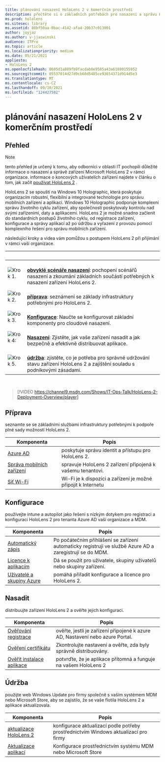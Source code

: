 ```yaml
---
title: plánování nasazení HoloLens 2 v komerčním prostředí
description: přečtěte si o základních potřebách pro nasazení a správu HoloLens v podnikových prostředích, včetně infrastruktury, azure active directory a správy mobilních zařízení.
ms.prod: hololens
ms.sitesec: library
ms.assetid: 88bf50aa-0bac-4142-afa4-20b37c013001
author: joyjaz
ms.author: v-jjaswinski
audience: ITPro
ms.topic: article
ms.localizationpriority: medium
ms.date: 05/21/2021
appliesto:
- HoloLens 2
ms.openlocfilehash: 8605d1a889fb9facdab0e9585a43a61880155952
ms.sourcegitcommit: 05537014d27d9cb60d5485ce93654371d914d5e3
ms.translationtype: MT
ms.contentlocale: cs-CZ
ms.lasthandoff: 09/10/2021
ms.locfileid: "124427582"
---
```

# <a name="planning-hololens-2-deployment-in-a-commercial-environment"></a>plánování nasazení HoloLens 2 v komerčním prostředí

## <a name="overview"></a>Přehled

> [!NOTE]
> tento přehled je určený k tomu, aby odborníci v oblasti IT pochopili důležité informace o nasazení a správě zařízení Microsoft HoloLens 2 v rámci organizace. informace o koncových uživatelích zařízení najdete v článku o tom, jak začít [používat HoloLens 2](hololens2-setup.md) .

HoloLens 2 se spouští na Windows 10 Holographic, která poskytuje organizacím robustní, flexibilní a integrované technologie pro správu mobilních zařízení a aplikací. Windows 10 Holographic podporuje komplexní správu životního cyklu zařízení, aby společnosti poskytovaly kontrolu nad svými zařízeními, daty a aplikacemi. HoloLens 2 je možné snadno začlenit do standardních postupů životního cyklu, od registrace zařízení, konfigurace a správy aplikací až po údržbu a vyřazení z provozu pomocí komplexního řešení pro správu mobilních zařízení.

následující kroky a videa vám pomůžou s postupem HoloLens 2 při přijímání v rámci vaší organizace.

| &nbsp; | &nbsp; |
|--|--|
| ![Krok 1.](images/1green.png)| <br/> **[obvyklé scénáře nasazení](hololens-requirements.md)**: pochopení scénářů nasazení a zkoumání základních součástí potřebných k nasazení zařízení HoloLens 2. |
| ![Krok 2.](images/2green.png)| <br/> **[příprava](#prepare)**: seznámení se základy infrastruktury potřebnými pro HoloLens 2. |
| ![Krok 3.](images/3green.png) | <br/> **[Konfigurace](#configure)**: Naučte se konfigurovat základní komponenty pro cloudové nasazení. |
| ![Krok 4:](images/4green.png) | <br/> **[Nasazení](#deploy)**: Zjistěte, jak vaše zařízení nasadit a jak bezpečně a efektivně distribuovat aplikace. |
| ![Krok 5.](images/5green.png) | <br/> **[údržba](#maintain)**: zjistěte, co je potřeba pro správné udržování stavu zařízení HoloLens 2 a zajištění souladu s podnikovými zásadami. |

<br/>

> [!VIDEO https://channel9.msdn.com/Shows/IT-Ops-Talk/HoloLens-2-Deployment-Overview/player]

## <a name="prepare"></a>Příprava

seznamte se se základními službami infrastruktury potřebnými k podpoře plné sady možností HoloLens 2.

| Komponenta | Popis |
|-----------|------------|
| [Azure AD](hololens-identity.md) | poskytuje správu identit a přístupu pro HoloLens 2.  |
| [Správa mobilních zařízení](hololens-mdm-configure.md)| spravuje HoloLens 2 zařízení připojená k vašemu tenantovi.  |
| [Síť Wi-Fi](hololens-commercial-infrastructure.md)| Wi-Fi je k dispozici a zařízení je možné připojit k Internetu  |

## <a name="configure"></a>Konfigurace

používejte intune a autopilot jako řešení s nízkým dotykem pro registraci a konfiguraci HoloLens 2 pro tenanta Azure AD vaší organizace a MDM.

| Komponenta | Popis |
|-----------|------------|
| [Automatický zápis](hololens-enroll-mdm.md#auto-enrollment-in-mdm) | Po počátečním přihlášení se zařízení automaticky registrují ve službě Azure AD a zaregistrují se do MDM.  |
| [Licence k aplikacím](hololens2-cloud-connected-configure.md#application-licenses)| Dá se použít pro uživatele, skupiny uživatelů nebo skupiny zařízení.  |
| [Uživatelé a skupiny Azure](hololens2-cloud-connected-configure.md#azure-users-and-groups) | pomáhá přiřadit konfigurace a licence pro HoloLens 2.  |

## <a name="deploy"></a>Nasadit

distribuujte zařízení HoloLens 2 a ověřte jejich konfiguraci. 

| Komponenta | Popis |
|-----------|------------|
| [Ověřování registrace](hololens2-corp-connected-deploy.md#enrollment-validation) | ověřte, jestli je zařízení připojené k azure AD, Nastavení nebo azure Portal. |
| [Ověření certifikátu](hololens2-corp-connected-deploy.md#wi-fi-certificate-validation) | Zkontrolujte nastavení a ověřte, zda byly správně distribuovány. |
| [Ověřit instalace aplikace](hololens2-corp-connected-deploy.md#validate-lob-app-install) | potvrďte, že je aplikace přítomná a funguje na vašem HoloLens 2 |

## <a name="maintain"></a>Údržba

použijte web Windows Update pro firmy společně s vaším systémem MDM nebo Microsoft Store, aby se zajistilo, že se vaše flotila HoloLens 2 a aplikace aktualizovala.

| Komponenta | Popis |
|-----------|------------|
| [aktualizace HoloLens 2](hololens-updates.md) | konfigurace aktualizací podle potřeby prostřednictvím Windows aktualizací pro firmy |
| [Aktualizace aplikací](app-deploy-overview.md) | Konfigurace prostřednictvím systému MDM nebo Microsoft Store

